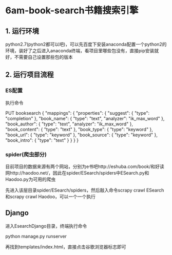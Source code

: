 # 6am-book-search书籍搜索引擎

## 1. 运行环境

python2.7(python2都可以吧)，可以先百度下安装anaconda配置一个python2的环境，装好了之后进入anaconda终端，看项目里哪些包没有，直接pip安装就好，不需要自己设置那些包的版本

## 2. 运行项目流程

### ES配置

执行命令

PUT booksearch
{
  "mappings": {
    "properties": {
      "suggest": {
        "type": "completion"
      },
      "book_name": {
        "type": "text",
        "analyzer": "ik_max_word"
      },
      "book_author": {
        "type": "text",
        "analyzer": "ik_max_word"
      },
      "book_content": {
        "type": "text"
      },
      "book_type": {
        "type": "keyword"
      },
      "book_url": {
        "type": "keyword"
      },
      "book_source": {
        "type": "keyword"
      },
      "book_intro": {
        "type": "text"
      }
    }
  }
}





### spider(爬虫部分)

目前项目的数据来源有两个网站，分别为e书吧http://eshuba.com/book/和好读网http://haodoo.net/，因此在spider/ESearch/spiders中ESearch.py和Haodoo.py为可用的爬虫

先进入该层目录spider/ESearch/spiders，然后敲入命令scrapy crawl ESearch和scrapy crawl Haodoo，可以一个一个执行



## Django

进入EsearchDjango目录，终端执行命令

python manage.py runserver

再找到templates/index.html，直接点击谷歌浏览器标志即可